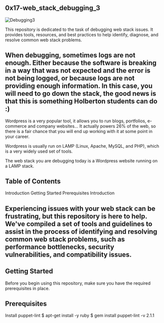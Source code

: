 ## 0x17-web_stack_debugging_3

![Debugging3](https://www.sataware.com/wp-content/uploads/2019/07/Front-end-Web-Development-600x450.jpg)

This repository is dedicated to the task of debugging web stack issues. It provides tools, resources, and best practices to help identify, diagnose, and resolve common web stack problems.

## When debugging, sometimes logs are not enough. Either because the software is breaking in a way that was not expected and the error is not being logged, or because logs are not providing enough information. In this case, you will need to go down the stack, the good news is that this is something Holberton students can do :)

Wordpress is a very popular tool, it allows you to run blogs, portfolios, e-commerce and company websites… It actually powers 26% of the web, so there is a fair chance that you will end up working with it at some point in your career.

Wordpress is usually run on LAMP (Linux, Apache, MySQL, and PHP), which is a very widely used set of tools.

The web stack you are debugging today is a Wordpress website running on a LAMP stack.

## Table of Contents

Introduction
Getting Started
Prerequisites
Introduction
## Experiencing issues with your web stack can be frustrating, but this repository is here to help. We've compiled a set of tools and guidelines to assist in the process of identifying and resolving common web stack problems, such as performance bottlenecks, security vulnerabilities, and compatibility issues.

## Getting Started
Before you begin using this repository, make sure you have the required prerequisites in place.

## Prerequisites

Install puppet-lint
$ apt-get install -y ruby
$ gem install puppet-lint -v 2.1.1
